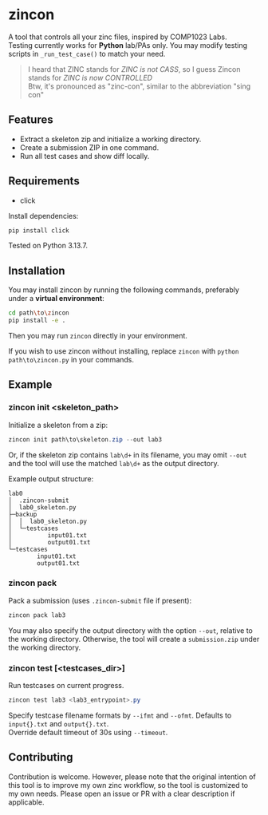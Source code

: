 # zincon

A tool that controls all your zinc files, inspired by COMP1023 Labs.  
Testing currently works for **Python** lab/PAs only. You may modify testing scripts in `_run_test_case()` to match your need.  
> I heard that ZINC stands for _ZINC is not CASS_, so I guess Zincon stands for _ZINC is now CONTROLLED_  
> Btw, it's pronounced as "zinc-con", similar to the abbreviation "sing con"

## Features

- Extract a skeleton zip and initialize a working directory.
- Create a submission ZIP in one command.
- Run all test cases and show diff locally.

## Requirements

- click

Install dependencies:

```powershell
pip install click
```

Tested on Python 3.13.7.

## Installation

You may install zincon by running the following commands, preferably under a **virtual environment**:
```sh
cd path\to\zincon 
pip install -e .
``` 
Then you may run `zincon` directly in your environment.

If you wish to use zincon without installing, replace `zincon` with `python path\to\zincon.py` in your commands.

## Example

### zincon init <skeleton_path>
Initialize a skeleton from a zip:

```powershell
zincon init path\to\skeleton.zip --out lab3
```

Or, if the skeleton zip contains `lab\d+` in its filename, you may omit `--out` and the tool will use the matched `lab\d+` as the output directory.

Example output structure:
```
lab0
│  .zincon-submit
│  lab0_skeleton.py
├─backup
│  │  lab0_skeleton.py
│  └─testcases
│          input01.txt
│          output01.txt
└─testcases
        input01.txt
        output01.txt
```

### zincon pack <path>
Pack a submission (uses `.zincon-submit` file if present):

```powershell
zincon pack lab3
```

You may also specify the output directory with the option `--out`, relative to the working directory. Otherwise, the tool will create a `submission.zip` under the working directory.

### zincon test <path> <entrypoint> [<testcases_dir>]
Run testcases on current progress.

```powershell
zincon test lab3 <lab3_entrypoint>.py
```

Specify testcase filename formats by `--ifmt` and `--ofmt`. Defaults to `input{}.txt` and `output{}.txt`.  
Override default timeout of 30s using `--timeout`.  

## Contributing

Contribution is welcome. However, please note that the original intention of this tool is to improve my own zinc workflow, so the tool is customized to my own needs. Please open an issue or PR with a clear description if applicable.
